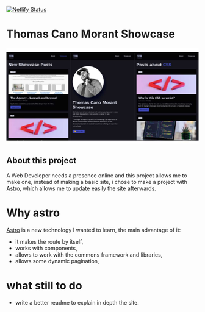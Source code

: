 [![Netlify Status](https://api.netlify.com/api/v1/badges/08748412-d2cd-44bd-8f1a-6d17baa3cf35/deploy-status)](https://app.netlify.com/sites/kenosama-showcase/deploys)

# Thomas Cano Morant Showcase

[![Image](public/images/portfolio.jpg)](https://kenosama-showcase.netlify.app/)

## About this project
A Web Developer needs a presence online and this project allows me to make one, instead of making a basic site, i chose to make a project with [Astro](https://astro.build/), which allows me to update easily the site afterwards. 

# Why astro
[Astro](https://astro.build/) is a new technology I wanted to learn, the main advantage of it:
 - it makes the route by itself, 
 - works with components,
 - allows to work with the commons framework and libraries,
 - allows some dynamic pagination,

# what still to do
- write a better readme to explain in depth the site.